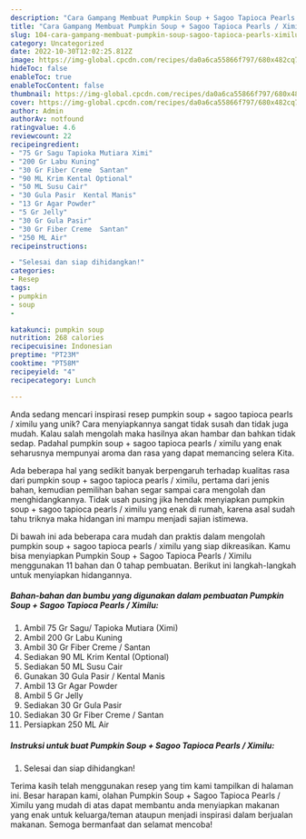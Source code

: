 ```yaml
---
description: "Cara Gampang Membuat Pumpkin Soup + Sagoo Tapioca Pearls / Ximilu yang Bisa Manjain Lidah"
title: "Cara Gampang Membuat Pumpkin Soup + Sagoo Tapioca Pearls / Ximilu yang Bisa Manjain Lidah"
slug: 104-cara-gampang-membuat-pumpkin-soup-sagoo-tapioca-pearls-ximilu-yang-bisa-manjain-lidah
category: Uncategorized
date: 2022-10-30T12:02:25.812Z
image: https://img-global.cpcdn.com/recipes/da0a6ca55866f797/680x482cq70/pumpkin-soup-sagoo-tapioca-pearls-ximilu-foto-resep-utama.jpg
hideToc: false
enableToc: true
enableTocContent: false
thumbnail: https://img-global.cpcdn.com/recipes/da0a6ca55866f797/680x482cq70/pumpkin-soup-sagoo-tapioca-pearls-ximilu-foto-resep-utama.jpg
cover: https://img-global.cpcdn.com/recipes/da0a6ca55866f797/680x482cq70/pumpkin-soup-sagoo-tapioca-pearls-ximilu-foto-resep-utama.jpg
author: Admin
authorAv: notfound
ratingvalue: 4.6
reviewcount: 22
recipeingredient:
- "75 Gr Sagu Tapioka Mutiara Ximi"
- "200 Gr Labu Kuning"
- "30 Gr Fiber Creme  Santan"
- "90 ML Krim Kental Optional"
- "50 ML Susu Cair"
- "30 Gula Pasir  Kental Manis"
- "13 Gr Agar Powder"
- "5 Gr Jelly"
- "30 Gr Gula Pasir"
- "30 Gr Fiber Creme  Santan"
- "250 ML Air"
recipeinstructions:

- "Selesai dan siap dihidangkan!"
categories:
- Resep
tags:
- pumpkin
- soup
- 

katakunci: pumpkin soup  
nutrition: 268 calories
recipecuisine: Indonesian
preptime: "PT23M"
cooktime: "PT58M"
recipeyield: "4"
recipecategory: Lunch

---
```





Anda sedang mencari inspirasi resep pumpkin soup + sagoo tapioca pearls / ximilu yang unik? Cara menyiapkannya sangat tidak susah dan tidak juga mudah. Kalau salah mengolah maka hasilnya akan hambar dan bahkan tidak sedap. Padahal pumpkin soup + sagoo tapioca pearls / ximilu yang enak seharusnya mempunyai aroma dan rasa yang dapat memancing selera Kita.







Ada beberapa hal yang sedikit banyak berpengaruh terhadap kualitas rasa dari pumpkin soup + sagoo tapioca pearls / ximilu, pertama dari jenis bahan, kemudian pemilihan bahan segar sampai cara mengolah dan menghidangkannya. Tidak usah pusing jika hendak menyiapkan pumpkin soup + sagoo tapioca pearls / ximilu yang enak di rumah, karena asal sudah tahu triknya maka hidangan ini mampu menjadi sajian istimewa.






Di bawah ini ada beberapa cara mudah dan praktis dalam mengolah pumpkin soup + sagoo tapioca pearls / ximilu yang siap dikreasikan. Kamu bisa menyiapkan Pumpkin Soup + Sagoo Tapioca Pearls / Ximilu menggunakan 11 bahan dan 0 tahap pembuatan. Berikut ini langkah-langkah untuk menyiapkan hidangannya.

<!--inarticleads1-->

##### Bahan-bahan dan bumbu yang digunakan dalam pembuatan Pumpkin Soup + Sagoo Tapioca Pearls / Ximilu:

1. Ambil 75 Gr Sagu/ Tapioka Mutiara (Ximi)
1. Ambil 200 Gr Labu Kuning
1. Ambil 30 Gr Fiber Creme / Santan
1. Sediakan 90 ML Krim Kental (Optional)
1. Sediakan 50 ML Susu Cair
1. Gunakan 30 Gula Pasir / Kental Manis
1. Ambil 13 Gr Agar Powder
1. Ambil 5 Gr Jelly
1. Sediakan 30 Gr Gula Pasir
1. Sediakan 30 Gr Fiber Creme / Santan
1. Persiapkan 250 ML Air




<!--inarticleads2-->

##### Instruksi untuk buat Pumpkin Soup + Sagoo Tapioca Pearls / Ximilu:


1. Selesai dan siap dihidangkan!



Terima kasih telah menggunakan resep yang tim kami tampilkan di halaman ini. Besar harapan kami, olahan Pumpkin Soup + Sagoo Tapioca Pearls / Ximilu yang mudah di atas dapat membantu anda menyiapkan makanan yang enak untuk keluarga/teman ataupun menjadi inspirasi dalam berjualan makanan. Semoga bermanfaat dan selamat mencoba!
